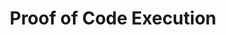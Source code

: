 ---
layout: blog-proof-of-code-execution
title: Proof of Code Execution

nav: blog
card:  Proof of Code Execution
creator : admin IDNI
publisher_handle : IDNI
description:  Putting it altogether, code is rules and queries, while the compiler (being essentially an autoprover) follows the rules and their consequences and outputs answers ...
type: blog
fbnumberID: ARSPSs08qmchtVLR0kVb_UwG5dfUzbNOBDDfZ_RFFn44FfdJN0Crymsm2kcHsTqcYEg

namespace: faq.proof-of-code-execution
permalink: /blog/proof-of-code-execution
---